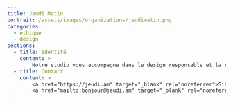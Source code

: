 ```yaml
---
title: Jeudi Matin
portrait: /assets/images/organizations/jeudimatin.png
categories:
  - ethique
  - design
sections:
  - title: Identité
    content: >
        Notre studio vous accompagne dans le design responsable et la réalisation de vos services web et mobiles.
  - title: Contact
    content: >
        <a href="https://jeudi.am" target="_blank" rel="noreferrer">Site</a> –
        <a href="mailto:bonjour@jeudi.am" target="_blank" rel="noreferrer">Mail</a>
---
```

